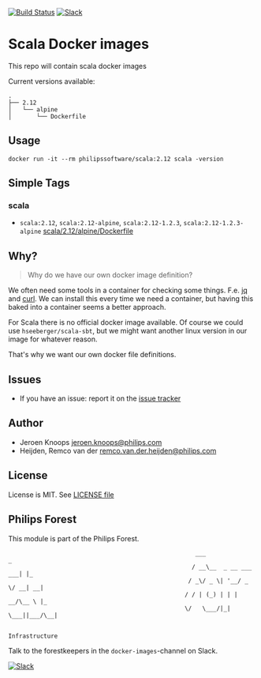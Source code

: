 [![Build Status](https://travis-ci.com/philips-software/docker-images.svg?token=rJGEzBK71KGFbNJFk2Ws&branch=master)](https://travis-ci.com/philips-software/scala)
[![Slack](https://philips-software-slackin.now.sh/badge.svg)](https://philips-software-slackin.now.sh)

# Scala Docker images

This repo will contain scala docker images

Current versions available:
```
.
├── 2.12
│   └── alpine
│       └── Dockerfile
```
## Usage

```
docker run -it --rm philipssoftware/scala:2.12 scala -version
```

## Simple Tags

### scala
- `scala:2.12`, `scala:2.12-alpine`, `scala:2.12-1.2.3`, `scala:2.12-1.2.3-alpine` [scala/2.12/alpine/Dockerfile](scala/2.12/alpine/Dockerfile)

## Why?

> Why do we have our own docker image definition?

We often need some tools in a container for checking some things. F.e. [jq](https://stedolan.github.io/jq/) and [curl](https://curl.haxx.se/).
We can install this every time we need a container, but having this baked into a container seems a better approach.

For Scala there is no official docker image available. Of course we could use `hseeberger/scala-sbt`, but we might want another linux version in our image for whatever reason.

That's why we want our own docker file definitions.

## Issues

- If you have an issue: report it on the [issue tracker](https://github.com/philips-software/docker-images/issues)

## Author

- Jeroen Knoops <jeroen.knoops@philips.com>
- Heijden, Remco van der <remco.van.der.heijden@philips.com>

## License

License is MIT. See [LICENSE file](LICENSE.md)

## Philips Forest

This module is part of the Philips Forest.

```
                                                     ___                   _
                                                    / __\__  _ __ ___  ___| |_
                                                   / _\/ _ \| '__/ _ \/ __| __|
                                                  / / | (_) | | |  __/\__ \ |_
                                                  \/   \___/|_|  \___||___/\__|  

                                                                 Infrastructure
```

Talk to the forestkeepers in the `docker-images`-channel on Slack.

[![Slack](https://philips-software-slackin.now.sh/badge.svg)](https://philips-software-slackin.now.sh)
